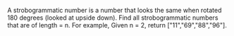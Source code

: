 A strobogrammatic number is a number that looks the same when rotated 180 degrees (looked at upside down).
Find all strobogrammatic numbers that are of length = n.
For example,
Given n = 2, return ["11","69","88","96"].

